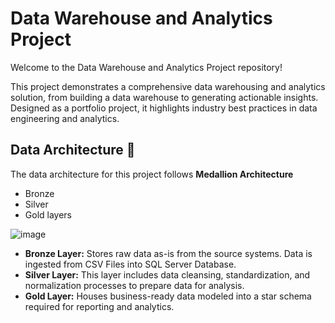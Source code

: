 # Data Warehouse and Analytics Project
Welcome to the Data Warehouse and Analytics Project repository! 

This project demonstrates a comprehensive data warehousing and analytics solution, from building a data warehouse to generating actionable insights. Designed as a portfolio project, it highlights industry best practices in data engineering and analytics.

## Data Architecture 📐
The data architecture for this project follows **Medallion Architecture** 
- Bronze
- Silver
- Gold layers

![image](https://github.com/user-attachments/assets/e8e81e51-411c-41ed-a29d-b6be5881b608)

- **Bronze Layer:** Stores raw data as-is from the source systems. Data is ingested from CSV Files into SQL Server Database.
- **Silver Layer:** This layer includes data cleansing, standardization, and normalization processes to prepare data for analysis.
- **Gold Layer:** Houses business-ready data modeled into a star schema required for reporting and analytics.
